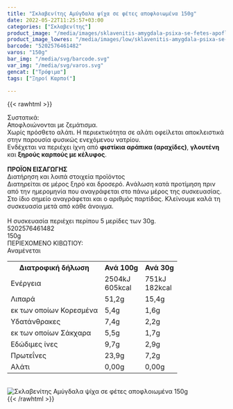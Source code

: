 ```yaml
---
title: "Σκλαβενίτης Αμύγδαλα ψίχα σε φέτες αποφλοιωμένα 150g"
date: 2022-05-22T11:25:57+03:00
categories: ["Σκλαβενίτης"]
product_image: "/media/images/sklavenitis-amygdala-psixa-se-fetes-apofloiwmena-150g.jpg"
product_image_lowres: "/media/images/low/sklavenitis-amygdala-psixa-se-fetes-apofloiwmena-150g.jpg"
barcode: "5202576461482"
varos: "150g"
bar_img: "/media/svg/barcode.svg"
var_img: "/media/svg/varos.svg"
gencat: ["Τρόφιμα"]
tags: ["Ξηροί Καρποί"]

---
```

{{< rawhtml >}}

<div class="sload455"><div class="product"><div id="sistatika">Συστατικά:</div><div class="alltext">Αποφλοιώνονται με ζεμάτισμα.<br>Χωρίς πρόσθετο αλάτι. Η περιεκτικότητα σε αλάτι οφείλεται αποκλειστικά στην παρουσία φυσικώς ενεχόμενου νατρίου.<br>Ενδέχεται να περιέχει ίχνη από <b>φιστίκια αράπικα (αραχίδες)</b>, <b>γλουτένη</b> και <b>ξηρούς καρπούς με κέλυφος</b>.<br><br><b>ΠΡΟΪΟΝ ΕΙΣΑΓΩΓΗΣ</b></div><div id="loipa">Διατήρηση και λοιπά στοιχεία προϊόντος</div><div class="alltext">Διατηρείται σε μέρος ξηρό και δροσερό. Aνάλωση κατά προτίμηση πριν από την ημερομηνία που αναγράφεται στο πάνω μέρος της συσκευασίας. Στο ίδιο σημείο αναγράφεται και ο αριθμός παρτίδας. Κλείνουμε καλά τη συσκευασία μετά από κάθε άνοιγμα.<br><br>Η συσκευασία περιέχει περίπου 5 μερίδες των 30g.</div><div id="barcode"><div id="barimage1"></div><span id="bartext">5202576461482</span></div><div id="varos"><div id="varosimage1"></div><span id="varostext">150g</span></div><div id="kivotio">ΠΕΡΙΕΧΟΜΕΝΟ ΚΙΒΩΤΙΟΥ:<br>Αναμένεται</div><div class="tabout"><table id="diatable"><tbody><tr><th>Διατροφική δήλωση</th><th>Ανά 100g</th><th>Ανά 30g</th></tr><tr><td class="texr2">Ενέργεια</td><td class="texr">2504kJ<br>605kcal</td><td class="texr">751kJ<br>182kcal</td></tr><tr><td class="texr2">Λιπαρά</td><td class="texr">51,2g</td><td class="texr">15,4g</td></tr><tr><td class="gray">εκ των οποίων Κορεσµένα</td><td class="gray2">5,4g</td><td class="gray2">1,6g</td></tr><tr><td class="texr2">Yδατάνθρακες</td><td class="texr">7,4g</td><td class="texr">2,2g</td></tr><tr><td class="gray">εκ των οποίων Σάκχαρα</td><td class="gray2">5,5g</td><td class="gray2">1,7g</td></tr><tr><td class="texr2">Eδώδιμες ίνες</td><td class="texr">9,7g</td><td class="texr">2,9g</td></tr><tr><td class="texr2">Πρωτεΐνες</td><td class="texr">23,9g</td><td class="texr">7,2g</td></tr><tr><td class="texr2">Αλάτι</td><td class="texr">0,00g</td><td class="texr">0,00g</td></tr></tbody></table></div><br><div class="pimg"><img alt="Σκλαβενίτης Αμύγδαλα ψίχα σε φέτες αποφλοιωμένα 150g" title="Σκλαβενίτης Αμύγδαλα ψίχα σε φέτες αποφλοιωμένα 150g" src="/media/images/sklavenitis-amygdala-psixa-se-fetes-apofloiwmena-150g.jpg"></div></div></div>
{{< /rawhtml >}}


